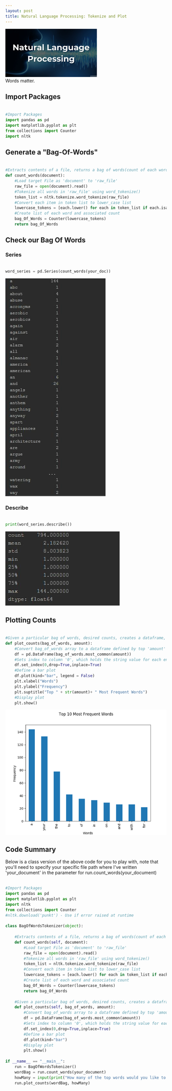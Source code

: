 ```yaml
---
layout: post
title: Natural Language Processing: Tokenize and Plot
---
```

<img src="/Images/NLP_Images/nlp_title.jpg" class="inline"/><br>
Words matter.

## Import Packages

```python

#Import Packages
import pandas as pd
import matplotlib.pyplot as plt
from collections import Counter
import nltk

```

## Generate a "Bag-Of-Words"

```python

#Extracts contents of a file, returns a bag of words(count of each word)
def count_words(document):
    #Load target File as 'document' to 'raw_file'
    raw_file = open(document).read()
    #Tokenize all words in 'raw_file' using word_tokenize()
    token_list = nltk.tokenize.word_tokenize(raw_file)
    #Convert each item in token list to lower_case list
    lowercase_tokens = [each.lower() for each in token_list if each.isalpha()]
    #Create list of each word and associated count
    bag_Of_Words = Counter(lowercase_tokens)
    return bag_Of_Words

```

## Check our Bag Of Words

### Series

```python

word_series = pd.Series(count_words(your_doc))

```

<img src="/Images/NLP_Images/nlp_series.jpg" class="inline"/><br>


### Describe

```python

print(word_series.describe())

```

<img src="/Images/NLP_Images/nlp_desc.jpg" class="inline"/><br>

## Plotting Counts

```python

#Given a particular bag of words, desired counts, creates a dataframe, resets index, plots counts
def plot_counts(bag_of_words, amount):
    #Convert bag_of_words array to a dataframe defined by top 'amount' ex '10' for top 10 words in array
    df = pd.DataFrame(bag_of_words.most_common(amount))
    #Sets index to column '0', which holds the string value for each entry, col '1' contains the count
    df.set_index(0,drop=True,inplace=True)
    #Define a bar plot
    df.plot(kind="bar", legend = False)
    plt.xlabel("Words")
    plt.ylabel("Frequency")
    plt.suptitle("Top " + str(amount)+ " Most Frequent Words")
    #Display plot
    plt.show()

```

<img src="/Images/NLP_Images/nlp_top_ten.png" class="inline"/><br>

## Code Summary

Below is a class version of the above code for you to play with, note that you'll need to specify your specific file path where I've written 'your_document' in the parameter for run.count_words(your_document)


```python

#Import Packages
import pandas as pd
import matplotlib.pyplot as plt
import nltk
from collections import Counter
#nltk.download('punkt') - Use if error raised at runtime

class BagOfWordsTokenizer(object):

    #Extracts contents of a file, returns a bag of words(count of each word)
    def count_words(self, document):
        #Load target File as 'document' to 'raw_file'
        raw_file = open(document).read()
        #Tokenize all words in 'raw_file' using word_tokenize()
        token_list = nltk.tokenize.word_tokenize(raw_file)
        #Convert each item in token list to lower_case list
        lowercase_tokens = [each.lower() for each in token_list if each.isalpha()]
        #Create list of each word and associated count
        bag_Of_Words = Counter(lowercase_tokens)
        return bag_Of_Words

    #Given a particular bag of words, desired counts, creates a dataframe, resets index, plots counts
    def plot_counts(self, bag_of_words, amount):
        #Convert bag_of_words array to a dataframe defined by top 'amount' ex '10' for top 10 words in array
        df = pd.DataFrame(bag_of_words.most_common(amount))
        #Sets index to column '0', which holds the string value for each entry, col '1' contains the count
        df.set_index(0,drop=True,inplace=True)
        #Define a bar plot
        df.plot(kind="bar")
        #Display plot
        plt.show()

if __name__ == "__main__":
    run = BagOfWordsTokenizer()
    wordBag = run.count_words(your_document)
    howMany = input(print("How many of the top words would you like to be displayed?"))
    run.plot_counts(wordBag, howMany)
    
```
